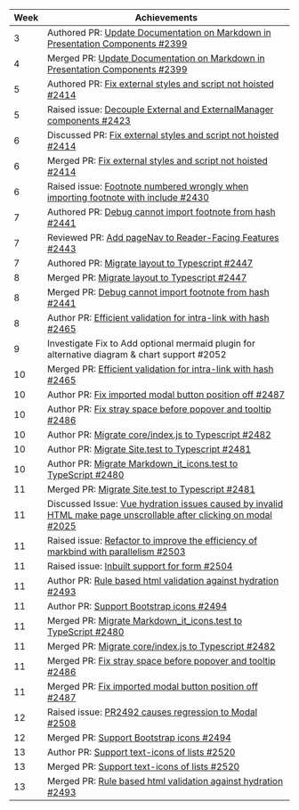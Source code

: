| Week | Achievements |
| ---- | ------------ |
| 3 | Authored PR: [Update Documentation on Markdown in Presentation Components #2399](https://github.com/MarkBind/markbind/pull/2399) |
| 4 | Merged PR: [Update Documentation on Markdown in Presentation Components #2399](https://github.com/MarkBind/markbind/pull/2399) |
| 5 | Authored PR: [Fix external styles and script not hoisted #2414](https://github.com/MarkBind/markbind/pull/2414) |
| 5 | Raised issue: [Decouple External and ExternalManager components #2423](https://github.com/MarkBind/markbind/issues/2423) |
| 6 | Discussed PR: [Fix external styles and script not hoisted #2414](https://github.com/MarkBind/markbind/pull/2414) |
| 6 | Merged PR: [Fix external styles and script not hoisted #2414](https://github.com/MarkBind/markbind/pull/2414) |
| 6 | Raised issue: [Footnote numbered wrongly when importing footnote with include #2430](https://github.com/MarkBind/markbind/issues/2430) |
| 7 | Authored PR: [Debug cannot import footnote from hash #2441](https://github.com/MarkBind/markbind/pull/2441) |
| 7 | Reviewed PR: [Add pageNav to Reader-Facing Features #2443](https://github.com/MarkBind/markbind/pull/2443) |
| 7 | Authored PR: [Migrate layout to Typescript #2447](https://github.com/MarkBind/markbind/pull/2447) |
| 8 | Merged PR: [Migrate layout to Typescript #2447](https://github.com/MarkBind/markbind/pull/2447) |
| 8 | Merged PR: [Debug cannot import footnote from hash #2441](https://github.com/MarkBind/markbind/pull/2441) |
| 8 | Author PR: [Efficient validation for intra-link with hash #2465](https://github.com/MarkBind/markbind/pull/2465) |
| 9 | Investigate Fix to Add optional mermaid plugin for alternative diagram & chart support #2052| 
| 10 | Merged PR: [Efficient validation for intra-link with hash #2465](https://github.com/MarkBind/markbind/pull/2465) |
| 10 | Author PR: [Fix imported modal button position off #2487](https://github.com/MarkBind/markbind/pull/2487) |
| 10 | Author PR: [Fix stray space before popover and tooltip #2486](https://github.com/MarkBind/markbind/pull/2486) |
| 10 | Author PR: [Migrate core/index.js to Typescript #2482](https://github.com/MarkBind/markbind/pull/2482) |
| 10 | Author PR: [Migrate Site.test to Typescript #2481](https://github.com/MarkBind/markbind/pull/2481) |
| 10 | Author PR: [Migrate Markdown_it_icons.test to TypeScript #2480](https://github.com/MarkBind/markbind/pull/2480) |
| 11 | Merged PR: [Migrate Site.test to Typescript #2481](https://github.com/MarkBind/markbind/pull/2481) |
| 11 | Discussed Issue: [Vue hydration issues caused by invalid HTML make page unscrollable after clicking on modal #2025](https://github.com/MarkBind/markbind/issues/2025) |
| 11 | Raised issue: [Refactor to improve the efficiency of markbind with parallelism #2503](https://github.com/MarkBind/markbind/issues/2503) |
| 11 | Raised issue: [Inbuilt support for form #2504](https://github.com/MarkBind/markbind/issues/2504) |
| 11 | Author PR: [Rule based html validation against hydration #2493](https://github.com/MarkBind/markbind/pull/2493) |
| 11 | Author PR: [Support Bootstrap icons #2494](https://github.com/MarkBind/markbind/pull/2494) |
| 11 | Merged PR: [Migrate Markdown_it_icons.test to TypeScript #2480](https://github.com/MarkBind/markbind/pull/2480) |
| 11 | Merged PR: [Migrate core/index.js to Typescript #2482](https://github.com/MarkBind/markbind/pull/2482) |
| 11 | Merged PR: [Fix stray space before popover and tooltip #2486](https://github.com/MarkBind/markbind/pull/2486) |
| 11 | Merged PR: [Fix imported modal button position off #2487](https://github.com/MarkBind/markbind/pull/2487) |
| 12 | Raised issue: [PR2492 causes regression to Modal #2508](https://github.com/MarkBind/markbind/issues/2508) |
| 12 | Merged PR: [Support Bootstrap icons #2494](https://github.com/MarkBind/markbind/pull/2494) |
| 13 | Author PR: [Support text-icons of lists #2520](https://github.com/MarkBind/markbind/pull/2520) |
| 13 | Merged PR: [Support text-icons of lists #2520](https://github.com/MarkBind/markbind/pull/2520) |
| 13 | Merged PR: [Rule based html validation against hydration #2493](https://github.com/MarkBind/markbind/pull/2493) |